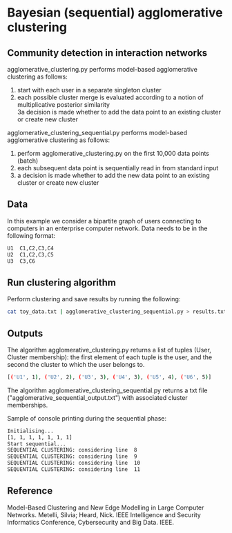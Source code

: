 # Bayesian (sequential) agglomerative clustering
## Community detection in interaction networks

agglomerative_clustering.py performs model-based agglomerative clustering as follows:

1. start with each user in a separate singleton cluster<br /> 
2. each possible cluster merge is evaluated according to a notion of multiplicative posterior similarity<br />
3a decision is made whether to add the data point to an existing cluster or create new cluster


agglomerative_clustering_sequential.py performs model-based agglomerative clustering as follows:

1. perform agglomerative_clustering.py  on the first 10,000 data points (batch)
2. each subsequent data point is sequentially read in from standard input <br /> 
3. a decision is made whether to add the new data point to an existing cluster or create new cluster


## Data

In this example we consider a bipartite graph of users connecting to computers in an enterprise computer network.
Data needs to be in the following format:

```bash
U1	C1,C2,C3,C4
U2	C1,C2,C3,C5
U3	C3,C6
```
## Run clustering algorithm 

Perform clustering and save results by running the following:

```bash
cat toy_data.txt | agglomerative_clustering_sequential.py > results.txt
```

## Outputs

The algorithm agglomerative_clustering.py returns a list of tuples (User, Cluster membership): the first element of each tuple is the user, and the second the cluster to which the user belongs to.

```bash
[('U1', 1), ('U2', 2), ('U3', 3), ('U4', 3), ('U5', 4), ('U6', 5)]
```

The algorithm agglomerative_clustering_sequential.py returns a txt file ("agglomerative_sequential_output.txt") with associated cluster memberships.

Sample of console printing during the sequential phase:

```bash
Initialising...
[1, 1, 1, 1, 1, 1, 1]
Start sequential...
SEQUENTIAL CLUSTERING: considering line  8
SEQUENTIAL CLUSTERING: considering line  9
SEQUENTIAL CLUSTERING: considering line  10
SEQUENTIAL CLUSTERING: considering line  11
```


## Reference

Model-Based Clustering and New Edge Modelling in Large Computer Networks. Metelli, Silvia; Heard, Nick. IEEE Intelligence and Security Informatics Conference, Cybersecurity and Big Data. IEEE.
